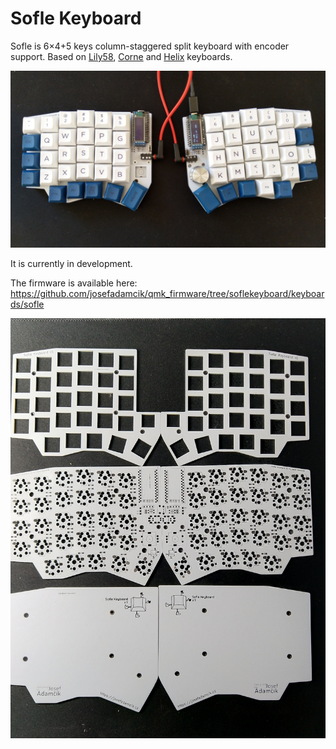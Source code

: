 # Sofle Keyboard

Sofle is 6×4+5 keys column-staggered split keyboard with encoder support. Based on [Lily58](https://github.com/kata0510/Lily58), [Corne](https://github.com/foostan/crkbd) and [Helix](https://github.com/MakotoKurauchi/helix) keyboards.

![SofleKeyboard](Images/IMG_20191110_131443.jpg)

It is currently in development.

The firmware is available here: https://github.com/josefadamcik/qmk_firmware/tree/soflekeyboard/keyboards/sofle

![SofleKeyboard PCB](Images/IMG_20191104_202757.jpg)
